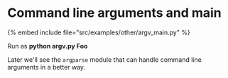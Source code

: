 # Command line arguments and main

{% embed include file="src/examples/other/argv_main.py" %}

Run as **python argv.py Foo**



Later we'll see the `argparse` module that can handle command line arguments in a better way.


